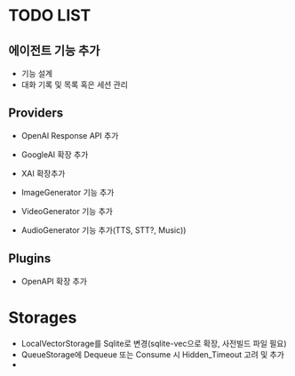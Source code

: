 # TODO LIST

## 에이전트 기능 추가
- 기능 설계
- 대화 기록 및 목록 혹은 세션 관리

## Providers
- OpenAI Response API 추가
- GoogleAI 확장 추가
- XAI 확장추가

- ImageGenerator 기능 추가
- VideoGenerator 기능 추가
- AudioGenerator 기능 추가(TTS, STT?, Music))

## Plugins
- OpenAPI 확장 추가

# Storages
- LocalVectorStorage를 Sqlite로 변경(sqlite-vec으로 확장, 사전빌드 파일 필요)
- QueueStorage에 Dequeue 또는 Consume 시 Hidden_Timeout 고려 및 추가
- 
